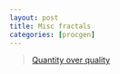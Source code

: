 ```yaml
---
layout: post
title: Misc fractals
categories: [procgen]
---
```




<blockquote class="imgur-embed-pub" lang="en" data-id="a/Md2OicK"><a href="//imgur.com/Md2OicK">Quantity over quality</a></blockquote><script async src="//s.imgur.com/min/embed.js" charset="utf-8"></script>
